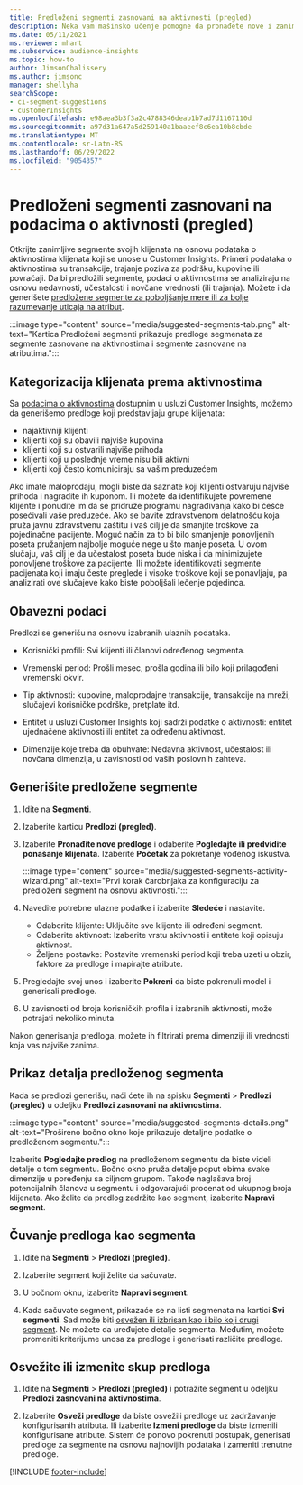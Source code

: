 ```yaml
---
title: Predloženi segmenti zasnovani na aktivnosti (pregled)
description: Neka vam mašinsko učenje pomogne da pronađete nove i zanimljive segmente na osnovu aktivnosti klijenata.
ms.date: 05/11/2021
ms.reviewer: mhart
ms.subservice: audience-insights
ms.topic: how-to
author: JimsonChalissery
ms.author: jimsonc
manager: shellyha
searchScope:
- ci-segment-suggestions
- customerInsights
ms.openlocfilehash: e98aea3b3f3a2c4788346deab1b7ad7d1167110d
ms.sourcegitcommit: a97d31a647a5d259140a1baaeef8c6ea10b8cbde
ms.translationtype: MT
ms.contentlocale: sr-Latn-RS
ms.lasthandoff: 06/29/2022
ms.locfileid: "9054357"
---
```

# <a name="suggested-segments-based-on-activity-data-preview"></a>Predloženi segmenti zasnovani na podacima o aktivnosti (pregled)

Otkrijte zanimljive segmente svojih klijenata na osnovu podataka o aktivnostima klijenata koji se unose u Customer Insights. Primeri podataka o aktivnostima su transakcije, trajanje poziva za podršku, kupovine ili povraćaji. Da bi predložili segmente, podaci o aktivnostima se analiziraju na osnovu nedavnosti, učestalosti i novčane vrednosti (ili trajanja). Možete i da generišete [predložene segmente za poboljšanje mere ili za bolje razumevanje uticaja na atribut](suggested-segments.md).

:::image type="content" source="media/suggested-segments-tab.png" alt-text="Kartica Predloženi segmenti prikazuje predloge segmenata za segmente zasnovane na aktivnostima i segmente zasnovane na atributima.":::

## <a name="categorize-customers-by-activity"></a>Kategorizacija klijenata prema aktivnostima

Sa [podacima o aktivnostima](activities.md) dostupnim u usluzi Customer Insights, možemo da generišemo predloge koji predstavljaju grupe klijenata:

- najaktivniji klijenti 
- klijenti koji su obavili najviše kupovina 
- klijenti koji su ostvarili najviše prihoda 
- klijenti koji u poslednje vreme nisu bili aktivni 
- klijenti koji često komuniciraju sa vašim preduzećem  

Ako imate maloprodaju, mogli biste da saznate koji klijenti ostvaruju najviše prihoda i nagradite ih kuponom. Ili možete da identifikujete povremene klijente i ponudite im da se pridruže programu nagrađivanja kako bi češće posećivali vaše preduzeće.
Ako se bavite zdravstvenom delatnošću koja pruža javnu zdravstvenu zaštitu i vaš cilj je da smanjite troškove za pojedinačne pacijente. Moguć način za to bi bilo smanjenje ponovljenih poseta pružanjem najbolje moguće nege u što manje poseta. U ovom slučaju, vaš cilj je da učestalost poseta bude niska i da minimizujete ponovljene troškove za pacijente. Ili možete identifikovati segmente pacijenata koji imaju česte preglede i visoke troškove koji se ponavljaju, pa analizirati ove slučajeve kako biste poboljšali lečenje pojedinca. 

## <a name="required-data"></a>Obavezni podaci

Predlozi se generišu na osnovu izabranih ulaznih podataka. 

- Korisnički profili: Svi klijenti ili članovi određenog segmenta. 

- Vremenski period: Prošli mesec, prošla godina ili bilo koji prilagođeni vremenski okvir.

- Tip aktivnosti: kupovine, maloprodajne transakcije, transakcije na mreži, slučajevi korisničke podrške, pretplate itd.  

- Entitet u usluzi Customer Insights koji sadrži podatke o aktivnosti: entitet ujednačene aktivnosti ili entitet za određenu aktivnost. 

- Dimenzije koje treba da obuhvate: Nedavna aktivnost, učestalost ili novčana dimenzija, u zavisnosti od vaših poslovnih zahteva.

## <a name="generate-suggested-segments"></a>Generišite predložene segmente

1. Idite na **Segmenti**.

1. Izaberite karticu **Predlozi (pregled)**.

1. Izaberite **Pronađite nove predloge** i odaberite **Pogledajte ili predvidite ponašanje klijenata**. Izaberite **Početak** za pokretanje vođenog iskustva.

   :::image type="content" source="media/suggested-segments-activity-wizard.png" alt-text="Prvi korak čarobnjaka za konfiguraciju za predloženi segment na osnovu aktivnosti.":::

1. Navedite potrebne ulazne podatke i izaberite **Sledeće** i nastavite.

   - Odaberite klijente: Uključite sve klijente ili određeni segment.
   - Odaberite aktivnost: Izaberite vrstu aktivnosti i entitete koji opisuju aktivnost.
   - Željene postavke: Postavite vremenski period koji treba uzeti u obzir, faktore za predloge i mapirajte atribute.

1. Pregledajte svoj unos i izaberite **Pokreni** da biste pokrenuli model i generisali predloge.

1. U zavisnosti od broja korisničkih profila i izabranih aktivnosti, može potrajati nekoliko minuta. 

Nakon generisanja predloga, možete ih filtrirati prema dimenziji ili vrednosti koja vas najviše zanima. 

## <a name="view-details-of-a-suggested-segment"></a>Prikaz detalja predloženog segmenta

Kada se predlozi generišu, naći ćete ih na spisku **Segmenti** > **Predlozi (pregled)** u odeljku **Predlozi zasnovani na aktivnostima**.

:::image type="content" source="media/suggested-segments-details.png" alt-text="Prošireno bočno okno koje prikazuje detaljne podatke o predloženom segmentu.":::

Izaberite **Pogledajte predlog** na predloženom segmentu da biste videli detalje o tom segmentu. Bočno okno pruža detalje poput obima svake dimenzije u poređenju sa ciljnom grupom. Takođe naglašava broj potencijalnih članova u segmentu i odgovarajući procenat od ukupnog broja klijenata. Ako želite da predlog zadržite kao segment, izaberite **Napravi segment**.    

## <a name="save-a-suggestion-as-a-segment"></a>Čuvanje predloga kao segmenta

1. Idite na **Segmenti** > **Predlozi (pregled)**.

1. Izaberite segment koji želite da sačuvate. 

1. U bočnom oknu, izaberite **Napravi segment**. 

1. Kada sačuvate segment, prikazaće se na listi segmenata na kartici **Svi segmenti**. Sad može biti [osvežen ili izbrisan kao i bilo koji drugi segment](segments.md). Ne možete da uređujete detalje segmenta. Međutim, možete promeniti kriterijume unosa za predloge i generisati različite predloge.

## <a name="refresh-or-edit-a-set-of-suggestions"></a>Osvežite ili izmenite skup predloga

1. Idite na **Segmenti** > **Predlozi (pregled)** i potražite segment u odeljku **Predlozi zasnovani na aktivnostima**.

1. Izaberite **Osveži predloge** da biste osvežili predloge uz zadržavanje konfigurisanih atributa. Ili izaberite **Izmeni predloge** da biste izmenili konfigurisane atribute. Sistem će ponovo pokrenuti postupak, generisati predloge za segmente na osnovu najnovijih podataka i zameniti trenutne predloge.

[!INCLUDE [footer-include](includes/footer-banner.md)]
